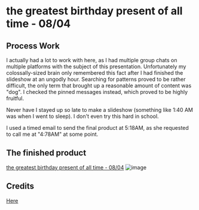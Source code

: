 
# the greatest birthday present of all time - 08/04

## Process Work 

I actually had a lot to work with here, as I had multiple group chats on multiple platforms with the subject of this presentation. Unfortunately my colossally-sized brain only remembered this fact after I had finished the slideshow at an ungodly hour. 
Searching for patterns proved to be rather difficult, the only term that brought up a reasonable amount of content was "dog". I checked the pinned messages instead, which proved to be highly fruitful.

Never have I stayed up so late to make a slideshow (something like 1:40 AM was when I went to sleep). I don't even try this hard in school. 

I used a timed email to send the final product at 5:18AM, as she requested to call me at "4:78AM" at some point.

## The finished product

[the greatest birthday present of all time - 08/04](https://docs.google.com/presentation/d/1EZGvLUCZ-rrL-CGrQh3AFMWZKRVbr8IMD6J8Nw0E864/edit?usp=sharing)
![image](https://user-images.githubusercontent.com/71155602/128607605-e91c7961-e471-473a-8c83-f356e86334d8.png)

## Credits 

[Here](https://github.com/classidied/birthday/blob/main/!structure.md)
